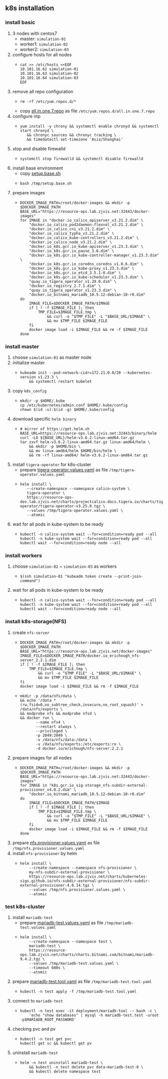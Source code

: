 ## k8s installation

### install basic
1. 3 nodes with centos7
    * master: `simulation-01`
    * worker1: `simulation-02`
    * worker2: `simulation-03`
2. configure hosts for all nodes
    * ```shell
      cat >> /etc/hosts <<EOF
      10.101.16.62 simulation-01
      10.101.16.63 simulation-02
      10.101.16.64 simulation-03
      EOF
      ```
3. remove all repo configuration
    * ```shell
      rm -rf /etc/yum.repos.d/*
      ```
    * copy [all.in.one.7.repo](resources/all.in.one.7.repo.md) as file `/etc/yum.repos.d/all.in.one.7.repo`
4. configure ntp
    * ```shell
      yum install -y chrony && systemctl enable chronyd && systemctl start chronyd \
         && chronyc sources && chronyc tracking \
         && timedatectl set-timezone 'Asia/Shanghai'
      ```
5. stop and disable firewalld
    * ```shell
      systemctl stop firewalld && systemctl disable firewalld
      ```
6. install base environment
    * copy [setup.base.sh ](resources/setup.base.sh.md)
    * ```shell
      bash /tmp/setup.base.sh
      ```
7. prepare images
    * ```shell
      DOCKER_IMAGE_PATH=/root/docker-images && mkdir -p $DOCKER_IMAGE_PATH
      BASE_URL="https://resource-ops.lab.zjvis.net:32443/docker-images"
      for IMAGE in "docker.io_calico_apiserver_v3.21.2.dim" \
          "docker.io_calico_pod2daemon-flexvol_v3.21.2.dim" \
          "docker.io_calico_cni_v3.21.2.dim" \
          "docker.io_calico_typha_v3.21.2.dim" \
          "docker.io_calico_kube-controllers_v3.21.2.dim" \
          "docker.io_calico_node_v3.21.2.dim" \
          "docker.io_k8s.gcr.io_kube-apiserver_v1.23.3.dim" \
          "docker.io_k8s.gcr.io_pause_3.6.dim" \
          "docker.io_k8s.gcr.io_kube-controller-manager_v1.23.3.dim" \
          "docker.io_k8s.gcr.io_coredns_coredns_v1.8.6.dim" \
          "docker.io_k8s.gcr.io_kube-proxy_v1.23.3.dim" \
          "docker.io_k8s.gcr.io_etcd_3.5.1-0.dim" \
          "docker.io_k8s.gcr.io_kube-scheduler_v1.23.3.dim" \
          "quay.io_tigera_operator_v1.29.0.dim" \
          "docker.io_registry_2.7.1.dim" \
          "quay.io_tigera_operator_v1.23.3.dim" \
          "docker.io_bitnami_mariadb_10.5.12-debian-10-r0.dim"
      do
          IMAGE_FILE=$DOCKER_IMAGE_PATH/$IMAGE
          if [ ! -f $IMAGE_FILE ]; then
              TMP_FILE=$IMAGE_FILE.tmp \
                  && curl -o "$TMP_FILE" -L "$BASE_URL/$IMAGE" \
                  && mv $TMP_FILE $IMAGE_FILE
          fi
          docker image load -i $IMAGE_FILE && rm -f $IMAGE_FILE
      done
      ```

### install master
1. choose `simulation-01` as master node
2. initialize master
    * ```shell
      kubeadm init --pod-network-cidr=172.21.0.0/20 --kubernetes-version v1.23.3 \
          && systemctl restart kubelet
      ```
3. copy `k8s_config`
    * ```shell
      mkdir -p $HOME/.kube
      cp /etc/kubernetes/admin.conf $HOME/.kube/config
      chown $(id -u):$(id -g) $HOME/.kube/config
      ```
4. download specific `helm binary`
    * ```shell
      # mirror of https://get.helm.sh
      BASE_URL=https://resource-ops.lab.zjvis.net:32443/binary/helm
      curl -LO ${BASE_URL}/helm-v3.6.2-linux-amd64.tar.gz
      tar zxvf helm-v3.6.2-linux-amd64.tar.gz linux-amd64/helm \
          && mkdir -p $HOME/bin \
          && mv linux-amd64/helm $HOME/bin/helm \
          && rm -rf linux-amd64/ helm-v3.6.2-linux-amd64.tar.gz
      ```
5. install `tigera-operator` for k8s-cluster
    * prepare [tigera-operator.values.yaml](resources/tigera-operator.values.yaml.md) as file `/tmp/tigera-operator.values.yaml`
    * ```shell
      helm install \
         --create-namespace --namespace calico-system \
         tigera-operator \
         https://resource-ops-dev.lab.zjvis.net/charts/projectcalico.docs.tigera.io/charts/tigera-operator/tigera-operator-v3.25.0.tgz \
         --values /tmp/tigera-operator.values.yaml \
         --atomic
      ```
6. wait for all pods in kube-system to be ready
    * ```shell
      kubectl -n calico-system wait --for=condition=ready pod --all
      kubectl -n kube-system wait --for=condition=ready pod --all
      kubectl wait --for=condition=ready node --all
      ```

### install workers
1. choose `simulation-02` ~ `simulation-03` as workers
    * ```shell
      $(ssh simulation-01 "kubeadm token create --print-join-command")
      ```
2. wait for all pods in kube-system to be ready
    * ```shell
      kubectl -n calico-system wait --for=condition=ready pod --all
      kubectl -n kube-system wait --for=condition=ready pod --all
      kubectl wait --for=condition=ready node --all
      ```

### install k8s-storage(NFS)
1. create `nfs-server`
    * ```shell
      DOCKER_IMAGE_PATH=/root/docker-images && mkdir -p $DOCKER_IMAGE_PATH
      BASE_URL="https://resource-ops.lab.zjvis.net/docker-images"
      IMAGE_FILE=$DOCKER_IMAGE_PATH/docker.io_erichough_nfs-server_2.2.1.dim
      if [ ! -f $IMAGE_FILE ]; then
          TMP_FILE=$IMAGE_FILE.tmp \
              && curl -o "$TMP_FILE" -L "$BASE_URL/$IMAGE" \
              && mv $TMP_FILE $IMAGE_FILE
      fi
      docker image load -i $IMAGE_FILE && rm -f $IMAGE_FILE
      ```
    * ```shell
      mkdir -p /data/nfs/data \
      && echo '/data *(rw,fsid=0,no_subtree_check,insecure,no_root_squash)' > /data/nfs/exports \
      && modprobe nfs && modprobe nfsd \
      && docker run \
             --name nfs4 \
             --restart always \
             --privileged \
             -p 2049:2049 \
             -v /data/nfs/data:/data \
             -v /data/nfs/exports:/etc/exports:ro \
             -d docker.io/erichough/nfs-server:2.2.1
      ```
2. prepare images for all nodes
    * ```shell
      DOCKER_IMAGE_PATH=/root/docker-images && mkdir -p $DOCKER_IMAGE_PATH
      BASE_URL="https://resource-ops.lab.zjvis.net:32443/docker-images"
      for IMAGE in "k8s.gcr.io_sig-storage_nfs-subdir-external-provisioner_v4.0.2.dim" \
          "docker.io_bitnami_mariadb_10.5.12-debian-10-r0.dim"
      do
          IMAGE_FILE=$DOCKER_IMAGE_PATH/$IMAGE
          if [ ! -f $IMAGE_FILE ]; then
              TMP_FILE=$IMAGE_FILE.tmp \
                  && curl -o "$TMP_FILE" -L "$BASE_URL/$IMAGE" \
                  && mv $TMP_FILE $IMAGE_FILE
          fi
          docker image load -i $IMAGE_FILE && rm -f $IMAGE_FILE
      done
      ```
3. prepare [nfs.provisioner.values.yaml](resources/nfs.provisioner.values.yaml.md) as file `/tmp/nfs.provisioner.values.yaml`
4. install `nfs-provisioner` by helm
    * ```shell
      helm install \
          --create-namespace --namespace nfs-provisioner \
          my-nfs-subdir-external-provisioner \
          https://resource-ops.lab.zjvis.net/charts/kubernetes-sigs.github.io/nfs-subdir-external-provisioner/nfs-subdir-external-provisioner-4.0.14.tgz \
          --values /tmp/nfs.provisioner.values.yaml \
          --atomic
      ```

### test k8s-cluster
1. install `mariadb-test`
    * prepare [mariadb-test.values.yaml](resources/mariadb-test.values.yaml.md) as file `/tmp/mariadb-test.values.yaml`
    * ```shell
      helm install \
          --create-namespace --namespace test \
          mariadb-test \
          https://resource-ops.lab.zjvis.net/charts/charts.bitnami.com/bitnami/mariadb-9.4.2.tgz \
          --values /tmp/mariadb-test.values.yaml \
          --timeout 600s \
          --atomic
      ``` 
2. prepare [mariadb-test.tool.yaml](resources/mariadb-test.tool.yaml.md) as file `/tmp/mariadb-test.tool.yaml`
    * ```shell
      kubectl -n test apply -f /tmp/mariadb-test.tool.yaml
      ```
3. connect to `mariadb-test`
    * ```shell
      kubectl -n test exec -it deployment/mariadb-tool -- bash -c \
          'echo "show databases" | mysql -h mariadb-test.test -uroot -p$MARIADB_ROOT_PASSWORD'
      ```
4. checking pvc and pv
    * ```shell
      kubectl -n test get pvc
      kubectl get sc && kubectl get pv
      ```
5. uninstall `mariadb-test`
    * ```shell
      helm -n test uninstall mariadb-test \
          && kubectl -n test delete pvc data-mariadb-test-0 \
          && kubectl delete namespace test
      ```
